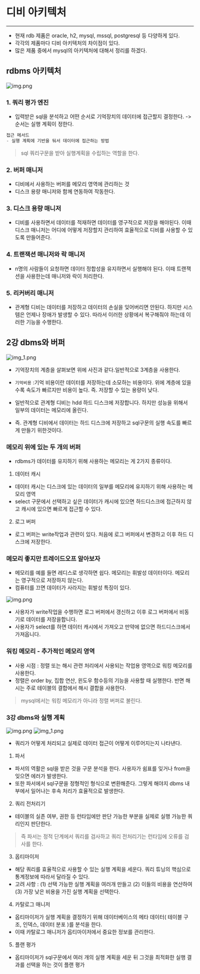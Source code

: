 # 디비 아키텍처

---

- 현재 rdb 제품은 oracle, h2, mysql, mssql, postgresql 등 다양하게 있다. 
- 각각의 제품마다 디비 아키텍처의 차이점이 있다. 
- 많은 제품 중에서 mysql의 아키텍처에 대해서 정리를 하겠다.

## rdbms 아키텍처

 ![img.png](../../img/ㅁㄴㅇㅋ.png)
 
### 1. 쿼리 평가 엔진
- 입력받은 sql을 분석하고 어떤 순서로 기억장치의 데이터에 접근할지 결정한다. -> 순서는 실행 계획이 정한다.

```sql
접근 메서드
- 실행 계획에 기반을 둬서 데이터에 접근하는 방법
```

> sql 쿼리구문을 받아 실행계획을 수립하는 역할을 한다.

### 2. 버퍼 매니저
- 디비에서 사용하는 버퍼를 메모리 영역에 관리하는 것
- 디스크 용량 매니저와 함께 연동하여 작동한다.

### 3. 디스크 용량 매니저
- 디비를 사용하면서 데이터를 적재하면 데이터를 영구적으로 저장을 해야된다. 이때 디스크 매니저는 어디에 어떻게 저장할지 관리하여
효율적으로 디비를 사용할 수 있도록 만들어준다.

### 4. 트랜잭션 매니저와 락 매니저
- n명의 사람들이 요청하면 데이터 정합성을 유지하면서 실행해야 된다. 이때 트랜잭션을 사용한는데 매니저와 락이 처리한다.

### 5. 리커버리 매니저
- 관계형 디비는 데이터를 저장하고 데이터의 손실을 잊어버리면 안된다. 하지만 시스템은 언제나 장애가 발생할 수 있다. 따라서 이러한 상황에서 복구해줘야 하는데 이러한 기능을 수행한다.

## 2강 dbms와 버퍼
![img_1.png](../../img/img_1.png)

- 기억장치의 계층을 살펴보면 위에 사진과 같다.일반적으로 3계층을 사용한다.
- ``기억비용`` :기억 비용이란 데이터를 저장하는데 소모하는 비용이다. 위에 계층에 있을 수록 속도가 빠르지만 비용이 높다. 즉. 저장할 수 있는 용량이 낮다.

- 일반적으로 관계형 디비는 hdd 하드 디스크에 저장합니다. 하지만 성능을 위해서 일부의 데이터는 메모리에 올린다.
- 즉. 관계형 디비에서 데이터는 하드 디스크에 저장하고 sql구문의 실행 속도를 빠르게 만들기 위한것이다.

### 메모리 위에 있는 두 개의 버퍼

- rdbms가 데이터를 유지하기 위해 사용하는 메모리는 게 2가지 종류이다.
1. 데이터 캐시
- 데이터 캐시는 디스크에 있는 데이터의 일부를 메모리에 유지하기 위해 사용하는 메모리 영역
- select 구문에서 선택하고 싶은 데이터가 캐시에 있으면 하드디스크에 접근하지 않고 캐시에 있으면 빠르게 접근할 수 있다.

2. 로그 버퍼
- 로그 버퍼는 write작업과 관련이 있다. 처음에 로그 버퍼에서 변경하고 이후 하드 디스크에 저장한다.

### 메모리 좋지만 트레이드오프 알아보자
- 메모리를 예를 들면 레디스로 생각하면 쉽다. 메모리는 휘발성 데이터이다. 메모리는 영구적으로 저장하지 않는다.
- 컴퓨터를 끄면 데이터가 사라지는 휘발성 특징이 있다.

![img.png](../../img/메모리트레이드오프.png)

- 사용자가 write작업을 수행하면 로그 버퍼에서 갱신하고 이후 로그 버퍼에서 비동기로 데이터를 저장을합니다.
- 사용자가 select를 하면 데이터 캐시에서 가져오고 만약에 없으면 하드디스크에서 가져옵니다.

### 워킹 메모리 - 추가적인 메모리 영역

- 사용 시점 : 정렬 또는 해시 관련 처리에서 사용되는 작업용 영역으로 워킹 메모리를 사용한다.
- 정렬은 order by, 집합 연산, 윈도우 함수등의 기능을 사용할 때 실행한다. 반면 해시는 주로 테이블의 결합에서 해시 결합을 사용한다.

> mysql에서는 워킹 메모리가 아니라 정렬 버퍼로 불린다. 


### 3강 dbms와 실행 계획

![img.png](../../img/아키텍처.png)
![img_1.png](../../img/쿼리파서.png)

- 쿼리가 어떻게 처리되고 실제로 데이터 접근이 어떻게 이루어지는지 나타낸다.

1. 파서
- 파서의 역활은 sql을 받은 것을 구문 분석을 한다. 사용자가 쉼표를 잊거나 from을 잊으면 에러가 발생한다.
- 또한 파서에서 sql구문을 정형적인 형식으로 변환해준다. 그렇게 해야지 dbms 내부에서 일어나는 후속 처리가 효율적으로 발생한다.

2. 쿼리 전처리기
- 테이블의 실존 여부, 권한 등 런타임에만 판단 가능한 부분을 실제로 실행 가능한 쿼리인지 판단한다.

> 즉 파서는 정적 단계에서 쿼리를 검사하고 쿼리 전처리기는 런타임에 오류를 검사를 한다.

3. 옵티마이저
- 해당 쿼리를 효율적으로 사용할 수 있는 실행 계획을 세운다. 쿼리 튜닝의 핵심으로 통계정보에 따라서 달라질 수 있다.
- 고려 사항 : (1) 선택 가능한 실행 계획을 여러개 만들고 (2) 이들의 비용을 연산하여 (3) 가장 낮은 비용을 가진 실행 계획을 선택한다.

4. 카탈로그 매니저
- 옵티마이저가 실행 계획을 결정하기 위해 데이터베이스의 메타 데이터( 테이블 구조, 인덱스, 데이터 분포 )를 분석을 한다.
- 이때 카탈로그 매니저가 옵티마이저에서 중요한 정보를 관리한다.

5. 플랜 평가
- 옵티마이저가 sql구문에서 여러 개의 실행 계획을 세운 뒤 그것을 최적화한 실행 결과를 선택을 하는 것이 플랜 평가
